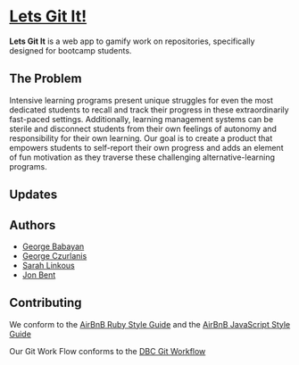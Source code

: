 # [Lets Git It!](http://lets-git-it.herokuapp.com)

**Lets Git It** is a web app to gamify work on repositories, specifically designed for bootcamp students.

## The Problem

Intensive learning programs present unique struggles for even the most dedicated students to recall and track their progress in these extraordinarily fast-paced settings. Additionally, learning management systems can be sterile and disconnect students from their own feelings of autonomy and responsibility for their own learning. Our goal is to create a product that empowers students to self-report their own progress and adds an element of fun motivation as they traverse these challenging alternative-learning programs. 

## Updates

## Authors 

- [George Babayan](https://github.com/georgebabayan)
- [George Czurlanis](https://github.com/georgecode)
- [Sarah Linkous](https://github.com/slinkous)
- [Jon Bent](https://github.com/jonbent)

## Contributing

We conform to the [AirBnB Ruby Style Guide](http://airbnb.io/projects/ruby) and the [AirBnB JavaScript Style Guide](http://airbnb.io/projects/javascript)

Our Git Work Flow conforms to the [DBC Git Workflow](https://github.com/sf-squirrels-2017/phase-3-guide/blob/sf-chi/resources/git-workflow.md)


